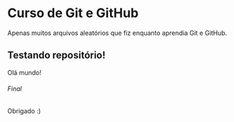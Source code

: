 # Curso de Git e GitHub

Apenas muitos arquivos aleatórios que fiz enquanto aprendia Git e GitHub.

## Testando repositório!

Olá mundo!

###### Final

Obrigado :)